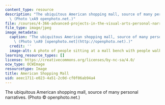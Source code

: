 ```yaml
---
content_type: resource
description: "The ubiquitous American shopping mall, source of many personal narratives.\
  \ (Photo \xA9 openphoto.net.)"
file: /courses/4-366-advanced-projects-in-the-visual-arts-personal-narrative-spring-2004/aeec1711e0234a512c0dcf0f06ab94a4_4-366s04.jpg
file_type: image/jpeg
image_metadata:
  caption: "The ubiquitous American shopping mall, source of many personal narratives.\
    \ (Photo \xA9 [openphoto.net](http://openphoto.net).)"
  credit: ''
  image-alt: A photo of people sitting at a mall bench with people walking by.
learning_resource_types: []
license: https://creativecommons.org/licenses/by-nc-sa/4.0/
ocw_type: OCWImage
resourcetype: Image
title: American Shopping Mall
uid: aeec1711-e023-4a51-2c0d-cf0f06ab94a4
---
```

The ubiquitous American shopping mall, source of many personal narratives. (Photo © openphoto.net.)